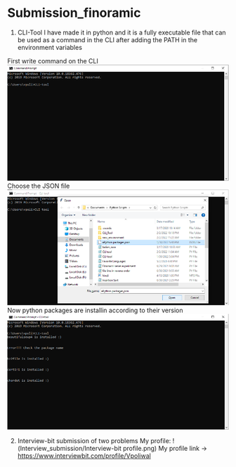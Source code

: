 # Submission_finoramic
1. CLI-Tool 
I have made it in python and it is a fully executable file that can be used as a command in the CLI after
adding the PATH in the environment variables

First write command on the CLI
![](Capture2.PNG)
Choose the JSON file
![](Capture201.PNG)
Now python packages are installin according to their version
![](Capture3.PNG)

2. Interview-bit submission of two problems
My profile:
!(Interview_submission/Interview-bit profile.png)
My profile link -> https://www.interviewbit.com/profile/Vpoliwal
